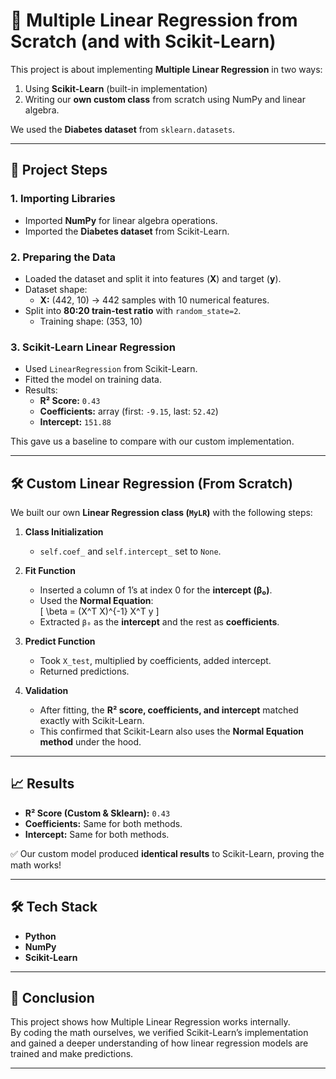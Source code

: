 # 🔢 Multiple Linear Regression from Scratch (and with Scikit-Learn)

This project is about implementing **Multiple Linear Regression** in two ways:  
1. Using **Scikit-Learn** (built-in implementation)  
2. Writing our **own custom class** from scratch using NumPy and linear algebra.  

We used the **Diabetes dataset** from `sklearn.datasets`.  

---

## 🚀 Project Steps

### 1. Importing Libraries
- Imported **NumPy** for linear algebra operations.  
- Imported the **Diabetes dataset** from Scikit-Learn.  

### 2. Preparing the Data
- Loaded the dataset and split it into features (**X**) and target (**y**).  
- Dataset shape:  
  - **X:** (442, 10) → 442 samples with 10 numerical features.  
- Split into **80:20 train-test ratio** with `random_state=2`.  
  - Training shape: (353, 10)  

### 3. Scikit-Learn Linear Regression
- Used `LinearRegression` from Scikit-Learn.  
- Fitted the model on training data.  
- Results:  
  - **R² Score:** `0.43`  
  - **Coefficients:** array (first: `-9.15`, last: `52.42`)  
  - **Intercept:** `151.88`  

This gave us a baseline to compare with our custom implementation.  

---

## 🛠️ Custom Linear Regression (From Scratch)

We built our own **Linear Regression class (`MyLR`)** with the following steps:  

1. **Class Initialization**  
   - `self.coef_` and `self.intercept_` set to `None`.  

2. **Fit Function**  
   - Inserted a column of 1’s at index 0 for the **intercept (β₀)**.  
   - Used the **Normal Equation**:  
     \[
     \beta = (X^T X)^{-1} X^T y
     \]  
   - Extracted `β₀` as the **intercept** and the rest as **coefficients**.  

3. **Predict Function**  
   - Took `X_test`, multiplied by coefficients, added intercept.  
   - Returned predictions.  

4. **Validation**  
   - After fitting, the **R² score, coefficients, and intercept** matched exactly with Scikit-Learn.  
   - This confirmed that Scikit-Learn also uses the **Normal Equation method** under the hood.  

---

## 📈 Results

- **R² Score (Custom & Sklearn):** `0.43`  
- **Coefficients:** Same for both methods.  
- **Intercept:** Same for both methods.  

✅ Our custom model produced **identical results** to Scikit-Learn, proving the math works!  

---

## 🛠️ Tech Stack

- **Python**  
- **NumPy**  
- **Scikit-Learn**  

---

## 📌 Conclusion

This project shows how Multiple Linear Regression works internally.  
By coding the math ourselves, we verified Scikit-Learn’s implementation and gained a deeper understanding of how linear regression models are trained and make predictions.  

---
